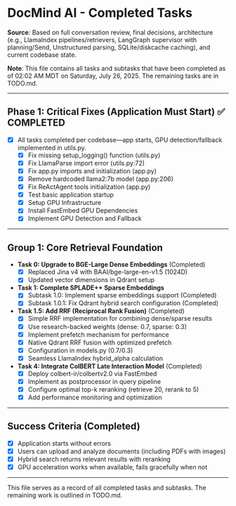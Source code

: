 # DocMind AI - Completed Tasks

**Source**: Based on full conversation review, final decisions, architecture (e.g., LlamaIndex pipelines/retrievers, LangGraph supervisor with planning/Send, Unstructured parsing, SQLite/diskcache caching), and current codebase state.

**Note**: This file contains all tasks and subtasks that have been completed as of 02:02 AM MDT on Saturday, July 26, 2025. The remaining tasks are in TODO.md.

---

## Phase 1: Critical Fixes (Application Must Start) ✅ COMPLETED

- [x] All tasks completed per codebase—app starts, GPU detection/fallback implemented in utils.py.
  - [x] Fix missing setup_logging() function (utils.py)
  - [x] Fix LlamaParse import error (utils.py:72)
  - [x] Fix app.py imports and initialization (app.py)
  - [x] Remove hardcoded llama2:7b model (app.py:206)
  - [x] Fix ReActAgent tools initialization (app.py)
  - [x] Test basic application startup
  - [x] Setup GPU Infrastructure
  - [x] Install FastEmbed GPU Dependencies
  - [x] Implement GPU Detection and Fallback

---

## Group 1: Core Retrieval Foundation

- **Task 0: Upgrade to BGE-Large Dense Embeddings** (Completed)
  - [x] Replaced Jina v4 with BAAI/bge-large-en-v1.5 (1024D)
  - [x] Updated vector dimensions in Qdrant setup

- **Task 1: Complete SPLADE++ Sparse Embeddings**
  - [x] Subtask 1.0: Implement sparse embeddings support (Completed)
  - [x] Subtask 1.0.1: Fix Qdrant hybrid search configuration (Completed)

- **Task 1.5: Add RRF (Reciprocal Rank Fusion)** (Completed)
  - [x] Simple RRF implementation for combining dense/sparse results
  - [x] Use research-backed weights (dense: 0.7, sparse: 0.3)
  - [x] Implement prefetch mechanism for performance
  - [x] Native Qdrant RRF fusion with optimized prefetch
  - [x] Configuration in models.py (0.7/0.3)
  - [x] Seamless LlamaIndex hybrid_alpha calculation

- **Task 4: Integrate ColBERT Late Interaction Model** (Completed)
  - [x] Deploy colbert-ir/colbertv2.0 via FastEmbed
  - [x] Implement as postprocessor in query pipeline
  - [x] Configure optimal top-k reranking (retrieve 20, rerank to 5)
  - [x] Add performance monitoring and optimization

---

## Success Criteria (Completed)

- [x] Application starts without errors
- [x] Users can upload and analyze documents (including PDFs with images)
- [x] Hybrid search returns relevant results with reranking
- [x] GPU acceleration works when available, fails gracefully when not

---

This file serves as a record of all completed tasks and subtasks. The remaining work is outlined in TODO.md.
